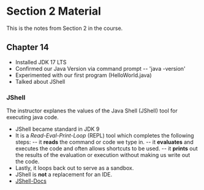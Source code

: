 # Section 2 Material
This is the notes from Section 2 in the course. 

## Chapter 14
- Installed JDK 17 LTS
- Confirmed our Java Version via command prompt
-- 'java -version'
- Experimented with our first program (HelloWorld.java) 
- Talked about JShell

### JShell
The instructor explanes the values of the Java Shell (JShell) tool for executing java code. 

- JShell became standard in JDK 9
- It is a *Read-Eval-Print-Loop* (REPL) tool which completes the following steps:
-- it **reads** the command or code we type in.
-- it **evaluates** and executes the code and often allows shortcuts to be used. 
-- it **prints** out the results of the evaluation or execution without making us write out the code. 
- Lastly, it loops back out to serve as a sandbox. 
- JShell is **not** a replacement for an IDE. 
- [JShell-Docs](https://docs,oracle.com/en/java/javase/17/jshell/introduction-jshell.html)


